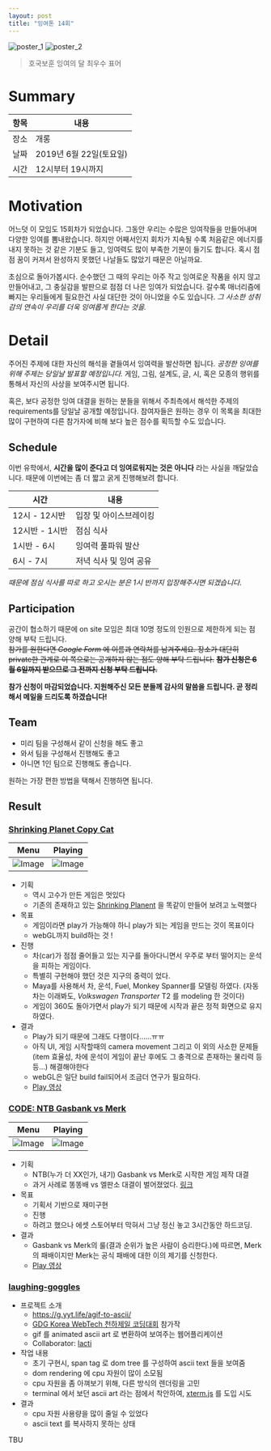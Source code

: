 ```yaml
---
layout: post
title: "잉여톤 14회"
---
```


![poster_1](/images/14/yyt_14_dashi.png)
![poster_2](/images/14/yyt_14_singo.png)

> 호국보훈 잉여의 달 최우수 표어

# Summary

| 항목 | 내용                    |
| ---- | ----------------------- |
| 장소 | 개롱                    |
| 날짜 | 2019년 6월 22일(토요일) |
| 시간 | 12시부터 19시까지       |

# Motivation

어느덧 이 모임도 15회차가 되었습니다. 그동안 우리는 수많은 잉여작들을 만들어내며 다양한 잉여를 뽐내왔습니다. 하지만 어째서인지 회차가 지속될 수록 처음같은 에너지를 내지 못하는 것 같은 기분도 들고, 잉여력도 많이 부족한 기분이 들기도 합니다. 혹시 점점 꿈이 커져서 완성하지 못했던 나날들도 많았기 때문은 아닐까요.

초심으로 돌아가봅시다. 순수했던 그 때의 우리는 아주 작고 잉여로운 작품을 쉬지 않고 만들어내고, 그 충실감을 발판으로 점점 더 나은 잉여가 되었습니다. 갈수록 매너리즘에 빠지는 우리들에게 필요한건 사실 대단한 것이 아니었을 수도 있습니다. _그 사소한 성취감의 연속이 우리를 더욱 잉여롭게 한다는 것을._

# Detail

주어진 주제에 대한 자신의 해석을 곁들여서 잉여력을 발산하면 됩니다. _공정한 잉여를 위해 주제는 당일날 발표할 예정입니다._ 게임, 그림, 설계도, 글, 시, 혹은 모종의 행위를 통해서 자신의 사상을 보여주시면 됩니다.

혹은, 보다 공정한 잉여 대결을 원하는 분들을 위해서 주최측에서 해석한 주제의 requirements를 당일날 공개할 예정입니다. 참여자들은 원하는 경우 이 목록을 최대한 많이 구현하여 다른 참가자에 비해 보다 높은 점수를 획득할 수도 있습니다.

## Schedule

이번 유학에서, **시간을 많이 준다고 더 잉여로워지는 것은 아니다** 라는 사실을 깨달았습니다. 때문에 이번에는 좀 더 짧고 굵게 진행해보려 합니다.

| 시간           | 내용                   |
| -------------- | ---------------------- |
| 12시 - 12시반  | 입장 및 아이스브레이킹 |
| 12시반 - 1시반 | 점심 식사              |
| 1시반 - 6시    | 잉여력 풀파워 발산     |
| 6시 - 7시      | 저녁 식사 및 잉여 공유 |

_때문에 점심 식사를 따로 하고 오시는 분은 1시 반까지 입장해주시면 되겠습니다._

## Participation

공간이 협소하기 때문에 on site 모임은 최대 10명 정도의 인원으로 제한하게 되는 점 양해 부탁 드립니다.  
~~참가를 원한다면 _Google Form_ 에 이름과 연락처를 남겨주세요. 장소가 대단히 private한 관계로 이 쪽으로는 공개하지 않는 점도 양해 부탁 드립니다.~~ ~~**참가 신청은 6월 6일까지 받으므로 그 전까지 신청 부탁 드립니다.**~~

**참가 신청이 마감되었습니다. 지원해주신 모든 분들께 감사의 말씀을 드립니다. 곧 정리해서 메일을 드리도록 하겠습니다!**

## Team

- 미리 팀을 구성해서 같이 신청을 해도 좋고
- 와서 팀을 구성해서 진행해도 좋고
- 아니면 1인 팀으로 진행해도 좋습니다.

원하는 가장 편한 방법을 택해서 진행하면 됩니다.

## Result

### [Shrinking Planet Copy Cat](https://github.com/J-Kyu/ShrinkPlanet_CopyCat)

| Menu                                       | Playing                                    |
| ------------------------------------------ | ------------------------------------------ |
| ![Image](/images/14/ShrinkingPlanet_1.png) | ![Image](/images/14/ShrinkingPlanet_2.png) |

- 기획
  - 역시 고수가 만든 게임은 멋있다
  - 기존의 존재하고 있는 [Shrinking Planent](https://brackeysgames.itch.io/shrinking-planet) 을 똑같이 만들어 보려고 노력했다
- 목표
  - 게임이라면 play가 가능해야 하니 play가 되는 게임을 만드는 것이 목표이다
  - webGL까지 build하는 것 !
- 진행
  - 차(car)가 점점 줄어들고 있는 지구를 돌아다니면서 우주로 부터 떨어지는 운석을 피하는 게임이다.
  - 특별히 구현해야 했던 것은 지구의 중력이 었다.
  - Maya를 사용해서 차, 운석, Fuel, Monkey Spanner를 모델링 하였다. (자동차는 이래봐도, _Volkswagen Transporter_ T2 를 modeling 한 것이다)
  - 게임이 360도 돌아가면서 play가 되기 때문에 시작과 끝은 정적 화면으로 유지하였다.
- 결과
  - Play가 되기 때문에 그래도 다행이다……ㅠㅠ
  - 아직 UI, 게임 시작할때의 camera movement 그리고 이 외의 사소한 문제들(item 효율성, 차에 운석이 게임이 끝난 후에도 그 충격으로 존재하는 물리력 등등…) 해결해야한다
  - webGL은 일단 build fail되어서 조금더 연구가 필요하다.
  - [Play 영상](https://www.youtube.com/watch?v=7pqgBCK-3mk)

### [CODE: NTB Gasbank vs Merk](https://github.com/darkstar35/SKYCASTLE)

| Menu                                   | Playing                                |
| -------------------------------------- | -------------------------------------- |
| ![Image](/images/14/vsScreenshot1.png) | ![Image](/images/14/vsScreenshot2.png) |

- 기획
  - NTB(누가 더 XX인가, 내기) Gasbank vs Merk로 시작한 게임 제작 대결
  - 과거 사례로 똥똥배 vs 엘판소 대결이 벌어졌었다. [링크](http://m.hungryapp.co.kr/news/news_view.php?pid=33979&catecode=010&rtype=B&bcode=news)
- 목표
  - 기획서 기반으로 재미구현
  - 진행
  - 하려고 했으나 에셋 스토어부터 막혀서 그냥 정신 놓고 3시간동안 하드코딩.
- 결과
  - Gasbank vs Merk의 룰(결과 순위가 높은 사람이 승리한다.)에 따르면, Merk의 패배이지만 Merk는 공식 패배에 대한 이의 제기를 신청한다.
  - [Play 영상](https://www.youtube.com/watch?v=8uN6k-GJMB0&feature=youtu.bek)

### [laughing-goggles](https://github.com/dplusic/laughing-goggles)

- 프로젝트 소개
  - https://g.yyt.life/agif-to-ascii/
  - [GDG Korea WebTech 천하제일 코딩대회](https://festa.io/events/286) 참가작
  - gif 를 animated ascii art 로 변환하여 보여주는 웹어플리케이션
  - Collaborator: [lacti](https://github.com/lacti)
- 작업 내용
  - 초기 구현시, span tag 로 dom tree 를 구성하여 ascii text 들을 보여줌
  - dom rendering 에 cpu 자원이 많이 소모됨
  - cpu 자원을 좀 아껴보기 위해, 다른 방식의 렌더링을 고민
  - terminal 에서 보던 ascii art 라는 점에서 착안하여, [xterm.js](https://xtermjs.org) 를 도입 시도
- 결과
  - cpu 자원 사용량을 많이 줄일 수 있었다
  - ascii text 를 복사하지 못하는 상태

TBU

